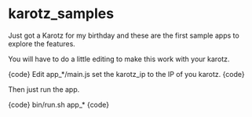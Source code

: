 karotz_samples
==============

Just got a Karotz for my birthday and these are the first sample apps to explore the features.

You will have to do a little editing to make this work with your karotz.

{code}
Edit app_*/main.js
set the karotz_ip to the IP of you karotz.
{code}

Then just run the app.

{code}
bin/run.sh app_*
{code}
